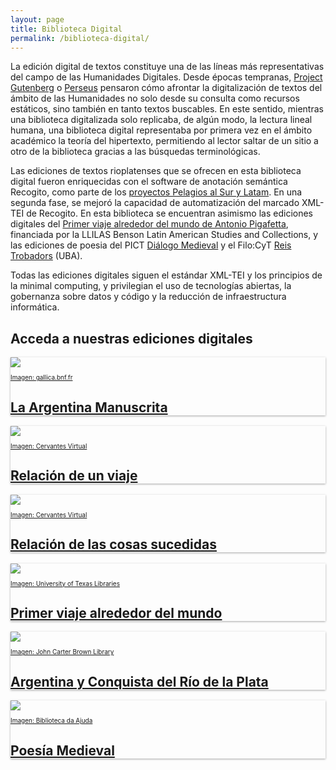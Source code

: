 ```yaml
---
layout: page
title: Biblioteca Digital
permalink: /biblioteca-digital/
---
```


La edición digital de textos constituye una de las líneas más representativas del campo de las Humanidades Digitales. Desde épocas tempranas, [Project Gutenberg](https://www.gutenberg.org/wiki/Gutenberg:The_History_and_Philosophy_of_Project_Gutenberg_by_Michael_Hart) o [Perseus](http://www.perseus.tufts.edu/hopper/) pensaron cómo afrontar la digitalización de textos del ámbito de las Humanidades no solo desde su consulta como recursos estáticos, sino también en tanto textos buscables. En este sentido, mientras una biblioteca digitalizada solo replicaba, de algún modo, la lectura lineal humana, una biblioteca digital representaba por primera vez en el ámbito académico la teoría del hipertexto, permitiendo al lector saltar de un sitio a otro de la biblioteca gracias a las búsquedas terminológicas. 

Las ediciones de textos rioplatenses que se ofrecen en esta biblioteca digital fueron enriquecidas con el software de anotación semántica Recogito, como parte de los [proyectos Pelagios al Sur y Latam]({{site.baseurl}}/aregntina/y/conquista/del/rio/de/la/plata/04-proyecto.md). En una segunda fase, se mejoró la capacidad de automatización del marcado XML-TEI de Recogito. En esta biblioteca se encuentran asimismo las ediciones digitales del [Primer viaje alrededor del mundo de Antonio Pigafetta](https://nidiah.github.io/Primer-viaje-alrededor-del-mundo/), financiada por la LLILAS Benson Latin American Studies and Collections, y las ediciones de poesia del PICT [Diálogo Medieval](https://hdlab.space/Poesia-Medieval/preguntasyrespuestas/) y el Filo:CyT [Reis Trobadors](https://hdlab.space/Poesia-Medieval/cantigasgp/) (UBA). 

Todas las ediciones digitales siguen el estándar XML-TEI y los principios de la minimal computing, y privilegian el uso de tecnologías abiertas, la gobernanza sobre datos y código y la reducción de infraestructura informática.


## Acceda a nuestras ediciones digitales

<div class="container">
  <div class="post-list" itemscope="" itemtype="http://schema.org/Blog">
    <!-- Card LAM -->
    <div class="post-card" itemprop="blogPosts" itemscope="" itemtype="http://schema.org/BlogPosting" style="box-shadow: 0 1px 3px rgba(0, 0, 0, 0.35);">
      <a href="http://hdlabconicet.github.io/La-Argentina-Manuscrita" target="_blank"><img src="{{site.baseurl}}/assets/img/argentina_manuscrita/arg-manus-pagina-uno.png" align="center"/></a>
      <a class="post-card__inner" href="http://hdlabconicet.github.io/La-Argentina-Manuscrita" target="_blank">
      	<p style="font-size: 10px; text-align:left;">Imagen: gallica.bnf.fr</p>
      	<h2>La Argentina Manuscrita</h2>
      </a>
    </div>
    <!-- Card ACARETE -->
    <div class="post-card" itemprop="blogPosts" itemscope="" itemtype="http://schema.org/BlogPosting" style="box-shadow: 0 1px 3px rgba(0, 0, 0, 0.35);">
      <a href="http://hdlabconicet.github.io/Relacion-de-un-viaje/" target="_blank"><img src="{{site.baseurl}}/assets/img/acarete-1943-cover.jpg" align="center"/></a>
      <a class="post-card__inner" href="http://hdlabconicet.github.io/Relacion-de-un-viaje/" target="_blank">
      	<p style="font-size: 10px; text-align:left;">Imagen: Cervantes Virtual</p>
      	<h2>Relación de un viaje</h2>
      </a>
    </div>
    <!-- Card PERO HERNANDEZ -->
    <div class="post-card" itemprop="blogPosts" itemscope="" itemtype="http://schema.org/BlogPosting" style="box-shadow: 0 1px 3px rgba(0, 0, 0, 0.35);">
      <a href="http://hdlabconicet.github.io/Relacion-de-las-cosas-sucedidas/" target="_blank"><img src="{{site.baseurl}}/assets/img/relacion-descubrimiento-perohernandez-cover.jpeg"/></a>
      <a class="post-card__inner" href="http://hdlabconicet.github.io/Relacion-de-las-cosas-sucedidas/" target="_blank">
        <p style="font-size: 10px; text-align:left;">Imagen: Cervantes Virtual</p>
        <h2>Relación de las cosas sucedidas</h2>
      </a>
    </div>
    <!-- Card PIGAFETTA -->
    <div class="post-card" itemprop="blogPosts" itemscope="" itemtype="http://schema.org/BlogPosting" style="box-shadow: 0 1px 3px rgba(0, 0, 0, 0.35);">
      <a href="http://nidiah.github.io/Primer-viaje-alrededor-del-mundo/" target="_blank"><img src="https://nidiah.github.io/Primer-viaje-alrededor-del-mundo/assets/img/pg_0015.jpg"/></a>
      <a class="post-card__inner" href="http://nidiah.github.io/Primer-viaje-alrededor-del-mundo/" target="_blank">
        <p style="font-size: 10px; text-align:left;">Imagen: University of Texas Libraries</p>
        <h2>Primer viaje alrededor del mundo</h2>
      </a>
    </div>
   <!-- Card DEL BARCO CENTENERA -->
    <div class="post-card" itemprop="blogPosts" itemscope="" itemtype="http://schema.org/BlogPosting" style="box-shadow: 0 1px 3px rgba(0, 0, 0, 0.35);">
          <a href="http://hdlabconicet.github.io/argentina-y-conquista-del-rio-de-la-plata/" target="_blank"><img src="{{site.baseurl}}/argentina-y-conquista-del-rio-de-la-plata/assets/img/portada.png"/></a>
<a class="post-card__inner" href="http://hdlabconicet.github.io/argentina-y-conquista-del-rio-de-la-plata/" target="_blank">
        <p style="font-size: 10px; text-align:left;">Imagen: John Carter Brown Library</p>
        <h2>Argentina y Conquista del Río de la Plata</h2>
  </a>
      </div>
    <!-- Card POESIA MEDIEVAL -->
    <div class="post-card" itemprop="blogPosts" itemscope="" itemtype="http://schema.org/BlogPosting" style="box-shadow: 0 1px 3px rgba(0, 0, 0, 0.35);">
      <a href="http://hdlabconicet.github.io/Poesia-Medieval/" target="_blank"><img src="https://upload.wikimedia.org/wikipedia/commons/7/78/Cancioneiro_da_Ajuda_151_37.jpg" align="center"/></a>
      <a class="post-card__inner" href="http://hdlabconicet.github.io/Poesia-Medieval/" target="_blank" title="via Wikimedia Commons">
        <p style="font-size: 10px; text-align:left;">Imagen: Biblioteca da Ajuda</p>
        <h2>Poesía Medieval</h2>
      </a>
    </div>
  
  </div>
</div>
